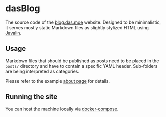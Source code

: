 # dasBlog

The source code of the [blog.das.moe](https://blog.das.moe) website. Designed to be minimalistic, it serves mostly static Markdown files as slightly stylized HTML using [Javalin](https://github.com/javalin/javalin).

## Usage

Markdown files that should be published as posts need to be placed in the `posts/` directory and have to contain a specific YAML header. Sub-folders are being interpreted as categories.

Please refer to the example [about page](posts/about.md) for details.

## Running the site

You can host the machine locally via [docker-compose](docker-compose.yml).